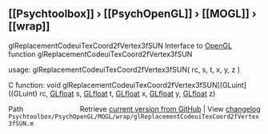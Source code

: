 ## [[Psychtoolbox]] &#8250; [[PsychOpenGL]] &#8250; [[MOGL]] &#8250; [[wrap]]

glReplacementCodeuiTexCoord2fVertex3fSUN  Interface to [OpenGL](OpenGL) function glReplacementCodeuiTexCoord2fVertex3fSUN  
  
usage:  glReplacementCodeuiTexCoord2fVertex3fSUN( rc, s, t, x, y, z )  
  
C function:  void glReplacementCodeuiTexCoord2fVertex3fSUN[(GLuint]((GLuint) rc, [GLfloat](GLfloat) s, [GLfloat](GLfloat) t, [GLfloat](GLfloat) x, [GLfloat](GLfloat) y, [GLfloat](GLfloat) z)  




<div class="code_header" style="text-align:right;">
  <span style="float:left;">Path&nbsp;&nbsp;</span> <span class="counter">Retrieve <a href=
  "https://raw.github.com/Psychtoolbox-3/Psychtoolbox-3/beta/Psychtoolbox/PsychOpenGL/MOGL/wrap/glReplacementCodeuiTexCoord2fVertex3fSUN.m">current version from GitHub</a> | View <a href=
  "https://github.com/Psychtoolbox-3/Psychtoolbox-3/commits/beta/Psychtoolbox/PsychOpenGL/MOGL/wrap/glReplacementCodeuiTexCoord2fVertex3fSUN.m">changelog</a></span>
</div>
<div class="code">
  <code>Psychtoolbox/PsychOpenGL/MOGL/wrap/glReplacementCodeuiTexCoord2fVertex3fSUN.m</code>
</div>

